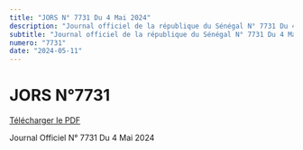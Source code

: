 ```yaml
---
title: "JORS N° 7731 Du 4 Mai 2024"
description: "Journal officiel de la république du Sénégal N° 7731 Du 4 Mai 2024"
subtitle: "Journal officiel de la république du Sénégal N° 7731 Du 4 Mai 2024"
numero: "7731"
date: "2024-05-11"
---
```


# JORS N°7731

<a href="/pdf/jors/JO-7731-du-04-mai-2024.pdf" target="_blank">Télécharger le PDF</a>

Journal Officiel N° 7731 Du 4 Mai 2024

